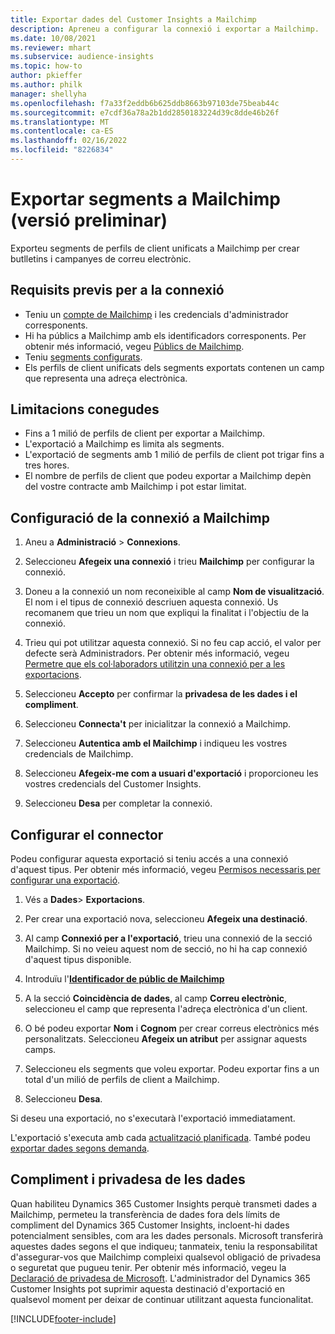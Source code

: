 ```yaml
---
title: Exportar dades del Customer Insights a Mailchimp
description: Apreneu a configurar la connexió i exportar a Mailchimp.
ms.date: 10/08/2021
ms.reviewer: mhart
ms.subservice: audience-insights
ms.topic: how-to
author: pkieffer
ms.author: philk
manager: shellyha
ms.openlocfilehash: f7a33f2eddb6b625ddb8663b97103de75beab44c
ms.sourcegitcommit: e7cdf36a78a2b1dd2850183224d39c8dde46b26f
ms.translationtype: MT
ms.contentlocale: ca-ES
ms.lasthandoff: 02/16/2022
ms.locfileid: "8226834"
---
```

# <a name="export-segments-to-mailchimp-preview"></a>Exportar segments a Mailchimp (versió preliminar)

Exporteu segments de perfils de client unificats a Mailchimp per crear butlletins i campanyes de correu electrònic.

## <a name="prerequisites-for-connection"></a>Requisits previs per a la connexió

-   Teniu un [compte de Mailchimp](https://mailchimp.com/) i les credencials d'administrador corresponents.
-   Hi ha públics a Mailchimp amb els identificadors corresponents. Per obtenir més informació, vegeu [Públics de Mailchimp](https://mailchimp.com/help/create-audience/).
-   Teniu [segments configurats](segments.md).
-   Els perfils de client unificats dels segments exportats contenen un camp que representa una adreça electrònica.

## <a name="known-limitations"></a>Limitacions conegudes

- Fins a 1 milió de perfils de client per exportar a Mailchimp.
- L'exportació a Mailchimp es limita als segments.
- L'exportació de segments amb 1 milió de perfils de client pot trigar fins a tres hores. 
- El nombre de perfils de client que podeu exportar a Mailchimp depèn del vostre contracte amb Mailchimp i pot estar limitat.

## <a name="set-up-connection-to-mailchimp"></a>Configuració de la connexió a Mailchimp

1. Aneu a **Administració** > **Connexions**.

1. Seleccioneu **Afegeix una connexió** i trieu **Mailchimp** per configurar la connexió.

1. Doneu a la connexió un nom reconeixible al camp **Nom de visualització**. El nom i el tipus de connexió descriuen aquesta connexió. Us recomanem que trieu un nom que expliqui la finalitat i l'objectiu de la connexió.

1. Trieu qui pot utilitzar aquesta connexió. Si no feu cap acció, el valor per defecte serà Administradors. Per obtenir més informació, vegeu [Permetre que els col·laboradors utilitzin una connexió per a les exportacions](connections.md#allow-contributors-to-use-a-connection-for-exports).

1. Seleccioneu **Accepto** per confirmar la **privadesa de les dades i el compliment**.

1. Seleccioneu **Connecta't** per inicialitzar la connexió a Mailchimp.

1. Seleccioneu **Autentica amb el Mailchimp** i indiqueu les vostres credencials de Mailchimp.

1. Seleccioneu **Afegeix-me com a usuari d'exportació** i proporcioneu les vostres credencials del Customer Insights.

1. Seleccioneu **Desa** per completar la connexió. 

## <a name="configure-the-connector"></a>Configurar el connector

Podeu configurar aquesta exportació si teniu accés a una connexió d'aquest tipus. Per obtenir més informació, vegeu [Permisos necessaris per configurar una exportació](export-destinations.md#set-up-a-new-export).

1. Vés a **Dades**> **Exportacions**.

1. Per crear una exportació nova, seleccioneu **Afegeix una destinació**.

1. Al camp **Connexió per a l'exportació**, trieu una connexió de la secció Mailchimp. Si no veieu aquest nom de secció, no hi ha cap connexió d'aquest tipus disponible.

1. Introduïu l'**[Identificador de públic de Mailchimp](https://mailchimp.com/help/find-audience-id/)**

1. A la secció **Coincidència de dades**, al camp **Correu electrònic**, seleccioneu el camp que representa l'adreça electrònica d'un client. 

1. O bé podeu exportar **Nom** i **Cognom** per crear correus electrònics més personalitzats. Seleccioneu **Afegeix un atribut** per assignar aquests camps.

1. Seleccioneu els segments que voleu exportar. Podeu exportar fins a un total d'un milió de perfils de client a Mailchimp.

1. Seleccioneu **Desa**.

Si deseu una exportació, no s'executarà l'exportació immediatament.

L'exportació s'executa amb cada [actualització planificada](system.md#schedule-tab). També podeu [exportar dades segons demanda](export-destinations.md#run-exports-on-demand). 

## <a name="data-privacy-and-compliance"></a>Compliment i privadesa de les dades

Quan habiliteu Dynamics 365 Customer Insights perquè transmeti dades a Mailchimp, permeteu la transferència de dades fora dels límits de compliment del Dynamics 365 Customer Insights, incloent-hi dades potencialment sensibles, com ara les dades personals. Microsoft transferirà aquestes dades segons el que indiqueu; tanmateix, teniu la responsabilitat d'assegurar-vos que Mailchimp compleixi qualsevol obligació de privadesa o seguretat que pugueu tenir. Per obtenir més informació, vegeu la [Declaració de privadesa de Microsoft](https://go.microsoft.com/fwlink/?linkid=396732).
L'administrador del Dynamics 365 Customer Insights pot suprimir aquesta destinació d'exportació en qualsevol moment per deixar de continuar utilitzant aquesta funcionalitat.

[!INCLUDE[footer-include](../includes/footer-banner.md)]
